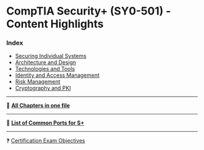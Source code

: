 # CompTIA Security+ (SY0-501) - Content Highlights

### **Index**
* [Securing Individual Systems](https://github.com/Samsar4/SecurityPlus-ExamNotes/blob/master/1-Securing-Individual-Systems.md)
* [Architecture and Design]()
* [Technologies and Tools](https://github.com/Samsar4/SecurityPlus-ExamNotes/blob/master/2-Tools.md)
* [Identity and Access Management](https://github.com/Samsar4/SecurityPlus-ExamNotes/blob/master/4-Identity-and-Access-Management.md)
* [Risk Management](https://github.com/Samsar4/SecurityPlus-ExamNotes/blob/master/5-Risk-Management.md)
* [Cryptography and PKI](https://github.com/Samsar4/SecurityPlus-ExamNotes/blob/master/6-Cryptography-and-PKI.md)
***
📓 [**All Chapters in one file**](https://github.com/Samsar4/SecurityPlus-ExamNotes/blob/master/All-Chapters.md)

***
📍 [**List of Common Ports for S+**](https://github.com/Samsar4/SecurityPlus-ExamNotes/blob/master/0-Ports.md)

***
❓ [Certification Exam Objectives](https://www.comptia.jp/pdf/Security%2B%20SY0-501%20Exam%20Objectives.pdf)
